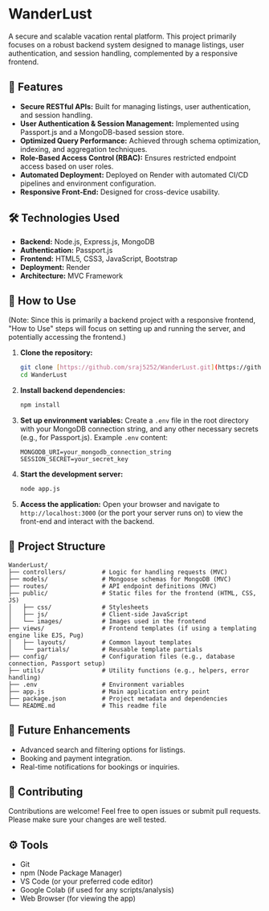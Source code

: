 # WanderLust

A secure and scalable vacation rental platform. This project primarily focuses on a robust backend system designed to manage listings, user authentication, and session handling, complemented by a responsive frontend.

## 🚀 Features

-   **Secure RESTful APIs:** Built for managing listings, user authentication, and session handling.
-   **User Authentication & Session Management:** Implemented using Passport.js and a MongoDB-based session store.
-   **Optimized Query Performance:** Achieved through schema optimization, indexing, and aggregation techniques.
-   **Role-Based Access Control (RBAC):** Ensures restricted endpoint access based on user roles.
-   **Automated Deployment:** Deployed on Render with automated CI/CD pipelines and environment configuration.
-   **Responsive Front-End:** Designed for cross-device usability.

## 🛠️ Technologies Used

-   **Backend:** Node.js, Express.js, MongoDB
-   **Authentication:** Passport.js 
-   **Frontend:** HTML5, CSS3, JavaScript, Bootstrap 
-   **Deployment:** Render 
-   **Architecture:** MVC Framework

## 🎯 How to Use

(Note: Since this is primarily a backend project with a responsive frontend, "How to Use" steps will focus on setting up and running the server, and potentially accessing the frontend.)

1.  **Clone the repository:**
    ```bash
    git clone [https://github.com/sraj5252/WanderLust.git](https://github.com/sraj5252/WanderLust.git)
    cd WanderLust
    ```
2.  **Install backend dependencies:**
    ```bash
    npm install
    ```
3.  **Set up environment variables:**
    Create a `.env` file in the root directory with your MongoDB connection string, and any other necessary secrets (e.g., for Passport.js).
    Example `.env` content:
    ```
    MONGODB_URI=your_mongodb_connection_string
    SESSION_SECRET=your_secret_key
    ```
4.  **Start the development server:**
    ```bash
    node app.js
    ```
5.  **Access the application:**
    Open your browser and navigate to `http://localhost:3000` (or the port your server runs on) to view the front-end and interact with the backend.

## 📁 Project Structure
```
WanderLust/
├── controllers/          # Logic for handling requests (MVC)
├── models/               # Mongoose schemas for MongoDB (MVC)
├── routes/               # API endpoint definitions (MVC)
├── public/               # Static files for the frontend (HTML, CSS, JS)
│   ├── css/              # Stylesheets
│   ├── js/               # Client-side JavaScript
│   └── images/           # Images used in the frontend
├── views/                # Frontend templates (if using a templating engine like EJS, Pug)
│   ├── layouts/          # Common layout templates
│   └── partials/         # Reusable template partials
├── config/               # Configuration files (e.g., database connection, Passport setup)
├── utils/                # Utility functions (e.g., helpers, error handling)
├── .env                  # Environment variables
├── app.js                # Main application entry point
├── package.json          # Project metadata and dependencies
└── README.md             # This readme file
```

## 🌟 Future Enhancements

-   Advanced search and filtering options for listings.
-   Booking and payment integration.
-   Real-time notifications for bookings or inquiries.

## 🤝 Contributing

Contributions are welcome! Feel free to open issues or submit pull requests. Please make sure your changes are well tested.

## ⚙️ Tools

-   Git
-   npm (Node Package Manager)
-   VS Code (or your preferred code editor) 
-   Google Colab (if used for any scripts/analysis) 
-   Web Browser (for viewing the app)
